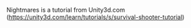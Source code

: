 
Nightmares is a tutorial from Unity3d.com (https://unity3d.com/learn/tutorials/s/survival-shooter-tutorial)

